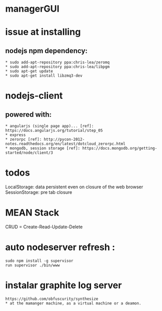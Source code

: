 # managerGUI



# issue at installing
## nodejs npm dependency:
	* sudo add-apt-repository ppa:chris-lea/zeromq
    * sudo add-apt-repository ppa:chris-lea/libpgm
    * sudo apt-get update
    * sudo apt-get install libzmq3-dev


# nodejs-client
## powered with:
	* angularjs (single page app)... [ref]: https://docs.angularjs.org/tutorial/step_05
	* express
	* zerorpc [ref]: http://pycon-2012-notes.readthedocs.org/en/latest/dotcloud_zerorpc.html
	* mongodb, session storage [ref]: https://docs.mongodb.org/getting-started/node/client/3


# todos

LocalStorage: data persistent even on closure of the web browser
SessionStorage: pre tab closure

# MEAN Stack

CRUD = Create-Read-Update-Delete

# auto nodeserver refresh :
	sudo npm install -g supervisor
	run supervisor ./bin/www


# instalar graphite log server
	https://github.com/obfuscurity/synthesize
	* at the mamanger machine, as a virtual machine or a deamon.